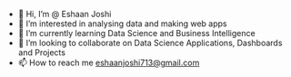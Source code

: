 - 👋 Hi, I’m @ Eshaan Joshi
- 👀 I’m interested in analysing data and making web apps
- 🌱 I’m currently learning Data Science and Business Intelligence
- 💞️ I’m looking to collaborate on Data Science Applications, Dashboards and Projects
- 📫 How to reach me eshaanjoshi713@gmail.com

<!---
EshaanJoshiSDBI/EshaanJoshiSDBI is a ✨ special ✨ repository because its `README.md` (this file) appears on your GitHub profile.
You can click the Preview link to take a look at your changes.
--->
